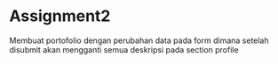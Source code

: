 # Assignment2

Membuat portofolio dengan perubahan data pada form dimana setelah disubmit akan mengganti semua deskripsi pada section profile
